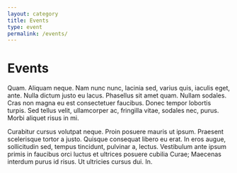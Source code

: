 ```yaml
---
layout: category
title: Events
type: event
permalink: /events/
---
```


# Events 

Quam. Aliquam neque. Nam nunc nunc, lacinia sed, varius quis, iaculis
eget, ante. Nulla dictum justo eu lacus. Phasellus sit amet quam. Nullam
sodales. Cras non magna eu est consectetuer faucibus. Donec tempor lobortis
turpis. Sed tellus velit, ullamcorper ac, fringilla vitae, sodales nec, purus.
Morbi aliquet risus in mi.

Curabitur cursus volutpat neque. Proin posuere mauris ut ipsum. Praesent
scelerisque tortor a justo. Quisque consequat libero eu erat. In eros augue,
sollicitudin sed, tempus tincidunt, pulvinar a, lectus. Vestibulum ante ipsum
primis in faucibus orci luctus et ultrices posuere cubilia Curae; Maecenas
interdum purus id risus. Ut ultricies cursus dui. In.

